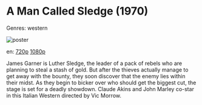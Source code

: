 # A Man Called Sledge (1970)

Genres: western

![poster](http://image.tmdb.org/t/p/w500/Auuct25qd7P6PZseexJjkOBUBzB.jpg)

en:
  [720p](magnet:?xt=urn:btih:CBED47A8806265BA7601BC2EA4470181E602C84F&tr=udp://glotorrents.pw:6969/announce&tr=udp://tracker.opentrackr.org:1337/announce&tr=udp://torrent.gresille.org:80/announce&tr=udp://tracker.openbittorrent.com:80&tr=udp://tracker.coppersurfer.tk:6969&tr=udp://tracker.leechers-paradise.org:6969&tr=udp://p4p.arenabg.ch:1337&tr=udp://tracker.internetwarriors.net:1337)
  [1080p](magnet:?xt=urn:btih:61DE3870E77C81644198C7D95A6BB0A202CD92BC&tr=udp://glotorrents.pw:6969/announce&tr=udp://tracker.opentrackr.org:1337/announce&tr=udp://torrent.gresille.org:80/announce&tr=udp://tracker.openbittorrent.com:80&tr=udp://tracker.coppersurfer.tk:6969&tr=udp://tracker.leechers-paradise.org:6969&tr=udp://p4p.arenabg.ch:1337&tr=udp://tracker.internetwarriors.net:1337)
  


James Garner is Luther Sledge, the leader of a pack of rebels who are planning to steal a stash of gold. But after the thieves actually manage to get away with the bounty, they soon discover that the enemy lies within their midst. As they begin to bicker over who should get the biggest cut, the stage is set for a deadly showdown. Claude Akins and John Marley co-star in this Italian Western directed by Vic Morrow.